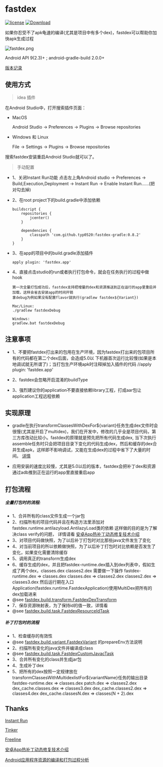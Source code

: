 # fastdex

[![license](https://img.shields.io/hexpm/l/plug.svg)](https://raw.githubusercontent.com/typ0520/fastdex/master/LICENSE) [ ![Download](https://api.bintray.com/packages/typ0520/maven/com.github.typ0520%3Afastdex-gradle/images/download.svg) ](https://bintray.com/typ0520/maven/com.github.typ0520%3Agradle-plugin/_latestVersion)

如果你忍受不了apk龟速的编译(尤其是项目中有多个dex)，fastdex可以帮助你加快apk生成过程

![fastdex.png](fastdex-idea-plugin/src/main/resources/icons/bg_update.png)

Android API 9(2.3)+  ; android-gradle-build 2.0.0+

[版本记录](https://github.com/typ0520/fastdex/blob/master/CHANGELOG.md)

## 使用方式

> idea 插件

在Android Studio中，打开搜索插件页面：

- MacOS

    Android Studio → Preferences → Plugins → Browse repositories

- Windows 和 Linux

    File → Settings → Plugins → Browse repositories
    
搜索fastdex安装重启Android Studio就可以了。

> 手动配置

- 1、关闭Instant Run功能
     点击左上角Android studio -> Preferences -> Build,Execution,Deployment -> Instant Run -> Enable Instant Run......(把对勾去掉)

- 2、在root project下的build.gradle中添加依赖

  	````
  	buildscript {
        repositories {
            jcenter()
        }
        
        dependencies {
            classpath 'com.github.typ0520:fastdex-gradle:0.8.2'
        }
    }
   	````
    
- 3、在app的项目中的build.gradle添加插件

    ````
    apply plugin: 'fastdex.app'
    ````
    
- 4、直接点击studio的run或者执行打包命令，就会在任务执行的过程中做hook

    ````
    第一次全量打包成功后，fastdex支持把增量的dex和资源推送到正在运行的app里重启并加载，这样会省去安装app的时间开销
    拿debug为例如果没有配置flavor就执行(gradlew fastdex${Variant})
    
    Mac/Linux:
    ./gradlew fastdexDebug
    
    Windows:
    gradlew.bat fastdexDebug
    ````

## 注意事项

- 1、不要把fastdex打出来的包用在生产环境，因为fastdex打出来的包项目所有的代码都在第二个dex后面，会造成5.0以
    下机器首次运行比较慢(如果是本地调试就无所谓了)；当打包生产环境apk时注释掉加入插件的代码
    //apply plugin: 'fastdex.app'
    
- 2、fastdex会忽略开启混淆的buildType

- 3、强烈建议你的application不要直接依赖library工程，打成aar包让application工程远程依赖

## 实现原理
  - gradle在执行transformClassesWithDexFor${variant}任务生成dex文件时会很慢(尤其是开启了multidex)，我们在开发中，修改的几乎全是项目代码，第三方库改动比较小。fastdex的原理就是预先把所有代码生成dex,
  当下次执行assemble任务时只会把项目目录下变化的代码生成dex，然后和缓存的dex合并生成apk，这样即不影响调试，又能在生成dex的过程中省下了大量的时间。
  [详情](http://www.jianshu.com/p/53923d8f241c)
  
  - 应用安装的速度比较慢，尤其是5.0以后的版本，fastdex会把补丁dex和资源通过adb推到正在运行的app里直接重启app

## 打包流程
##### 全量打包时的流程:
  - 1、合并所有的class文件生成一个jar包
  - 2、扫描所有的项目代码并且在构造方法里添加对fastdex.runtime.antilazyload.AntilazyLoad类的依赖
     这样做的目的是为了解决class verify的问题，
     详情请看 [安卓App热补丁动态修复技术介绍](https://mp.weixin.qq.com/s?__biz=MzI1MTA1MzM2Nw==&mid=400118620&idx=1&sn=b4fdd5055731290eef12ad0d17f39d4a)
  - 3、对项目代码做快照，为了以后补丁打包时对比那些java文件发生了变化
  - 4、对当前项目的所以依赖做快照，为了以后补丁打包时对比依赖是否发生了变化，如果变化需要清除缓存
  - 5、调用真正的transform生成dex
  - 6、缓存生成的dex，并且把fastdex-runtime.dex插入到dex列表中，假如生成了两个dex，classes.dex classes2.dex 需要做一下操作
     fastdex-runtime.dex => classes.dex
     classes.dex         => classes2.dex
     classes2.dex        => classes3.dex
     然后运行期在入口Application(fastdex.runtime.FastdexApplication)使用MultiDex把所有的dex加载进来
  - @see [fastdex.build.transform.FastdexDexTransform](https://github.com/typ0520/fastdex/blob/master/fastdex-gradle/src/main/groovy/fastdex/build/transform/FastdexDexTransform.groovy)
  - 7、保存资源映射表，为了保持id的值一致，详情看
  - @see [fastdex.build.task.FastdexResourceIdTask](https://github.com/typ0520/fastdex/blob/master/fastdex-gradle/src/main/groovy/fastdex/build/task/FastdexResourceIdTask.groovy)


##### 补丁打包时的流程
  - 1、检查缓存的有效性
  - @see [fastdex.build.variant.FastdexVariant](https://github.com/typ0520/fastdex/blob/master/fastdex-gradle/src/main/groovy/fastdex/build/variant/FastdexVariant.groovy) 的prepareEnv方法说明
  - 2、扫描所有变化的java文件并编译成class
  - @see [fastdex.build.task.FastdexCustomJavacTask](https://github.com/typ0520/fastdex/blob/master/fastdex-gradle/src/main/groovy/fastdex/build/task/FastdexCustomJavacTask.groovy)
  - 3、合并所有变化的class并生成jar包
  - 4、生成补丁dex
  - 5、把所有的dex按照一定规律放在transformClassesWithMultidexlistFor${variantName}任务的输出目录
     fastdex-runtime.dex    => classes.dex
     patch.dex              => classes2.dex
     dex_cache.classes.dex  => classes3.dex
     dex_cache.classes2.dex => classes4.dex
     dex_cache.classesN.dex => classes(N + 2).dex

## Thanks
[Instant Run](https://developer.android.com/studio/run/index.html#instant-run)

[Tinker](https://github.com/Tencent/tinker)

[Freeline](https://github.com/alibaba/freeline)

[安卓App热补丁动态修复技术介绍](https://mp.weixin.qq.com/s?__biz=MzI1MTA1MzM2Nw==&mid=400118620&idx=1&sn=b4fdd5055731290eef12ad0d17f39d4a)

[Android应用程序资源的编译和打包过程分析](http://blog.csdn.net/luoshengyang/article/details/8744683)
  
  
  
